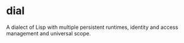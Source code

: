 # dial
A dialect of Lisp with  multiple persistent runtimes, identity and access management and universal scope.
